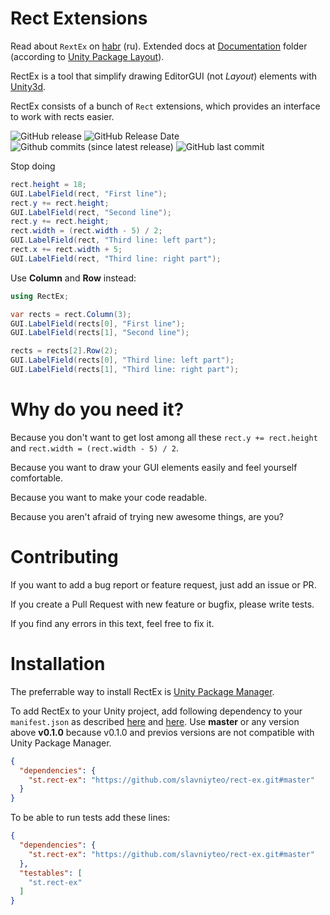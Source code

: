# Rect Extensions

Read about `RextEx` on [habr](https://habr.com/post/340858/) (ru).
Extended docs at [Documentation](./Documentation/st.rect-ex.md) folder (according to [Unity Package Layout](https://docs.unity3d.com/Manual/cus-layout.html)). 

RectEx is a tool that simplify drawing EditorGUI (not *Layout*) elements with [Unity3d](https://unity3d.com). 

RectEx consists of a bunch of `Rect` extensions, which provides an interface to work with rects easier.

![GitHub release](https://img.shields.io/github/release/slavniyteo/rect-ex.svg)
![GitHub Release Date](https://img.shields.io/github/release-date/slavniyteo/rect-ex.svg)
![Github commits (since latest release)](https://img.shields.io/github/commits-since/slavniyteo/rect-ex/latest.svg)
![GitHub last commit](https://img.shields.io/github/last-commit/slavniyteo/rect-ex.svg)

Stop doing 

```csharp
rect.height = 18;
GUI.LabelField(rect, "First line");
rect.y += rect.height;
GUI.LabelField(rect, "Second line");
rect.y += rect.height;
rect.width = (rect.width - 5) / 2;
GUI.LabelField(rect, "Third line: left part");
rect.x += rect.width + 5;
GUI.LabelField(rect, "Third line: right part");
```

Use **Column** and **Row** instead:

```csharp
using RectEx;
```
```csharp
var rects = rect.Column(3);
GUI.LabelField(rects[0], "First line");
GUI.LabelField(rects[1], "Second line");

rects = rects[2].Row(2);
GUI.LabelField(rects[0], "Third line: left part");
GUI.LabelField(rects[1], "Third line: right part");
```

# Why do you need it?

Because you don't want to get lost among all these `rect.y += rect.height` and `rect.width = (rect.width - 5) / 2`.

Because you want to draw your GUI elements easily and feel yourself comfortable.

Because you want to make your code readable.

Because you aren't afraid of trying new awesome things, are you?

# Contributing

If you want to add a bug report or feature request, just add an issue or PR. 

If you create a Pull Request with new feature or bugfix, please write tests.

If you find any errors in this text, feel free to fix it.

# Installation

The preferrable way to install RectEx is [Unity Package Manager](https://docs.unity3d.com/Manual/Packages.html).

To add RectEx to your Unity project, add following dependency to your `manifest.json` as described [here](https://docs.unity3d.com/Manual/upm-dependencies.html) and [here](https://docs.unity3d.com/Manual/upm-git.html). Use **master** or any version above **v0.1.0** because v0.1.0 and previos versions are not compatible with Unity Package Manager. 

```json
{
  "dependencies": {
    "st.rect-ex": "https://github.com/slavniyteo/rect-ex.git#master"
  }
}
```

To be able to run tests add these lines:

```json
{
  "dependencies": {
    "st.rect-ex": "https://github.com/slavniyteo/rect-ex.git#master"
  },
  "testables": [
    "st.rect-ex"
  ]
}
```
